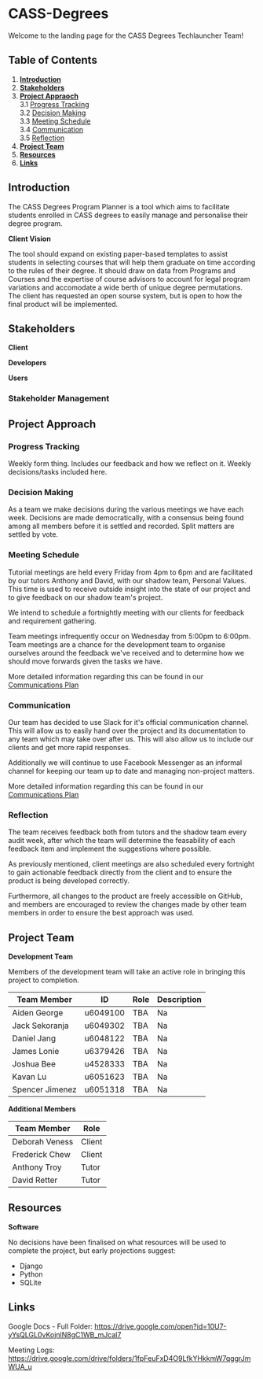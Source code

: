 # CASS-Degrees
Welcome to the landing page for the CASS Degrees Techlauncher Team! 


## Table of Contents
1. [**Introduction**](#introduction)
2. [**Stakeholders**](#stakeholders)
3. [**Project Appraoch**](#project-approach)  
  3.1 [Progress Tracking](#progress-tracking)  
  3.2 [Decision Making](#decision-making)  
  3.3 [Meeting Schedule](#meeting-schedule)  
  3.4 [Communication](#communication)  
  3.5 [Reflection](#reflection)
4. [**Project Team**](#project-team)
5. [**Resources**](#resources)
6. [**Links**](#links)


## Introduction
The CASS Degrees Program Planner is a tool which aims to facilitate students enrolled in CASS degrees to easily manage and personalise their degree program. 

**Client Vision**

The tool should expand on existing paper-based templates to assist students in selecting courses that will help them graduate on time according to the rules of their degree. It should draw on data from Programs and Courses and the expertise of course advisors to account for legal program variations and accomodate a wide berth of unique degree permutations. The client has requested an open sourse system, but is open to how the final product will be implemented. 


## Stakeholders

**Client**

**Developers**

**Users**

### Stakeholder Management


## Project Approach
### Progress Tracking
Weekly form thing. Includes our feedback and how we reflect on it. Weekly decisions/tasks included here.

### Decision Making
As a team we make decisions during the various meetings we have each week. Decisions are made democratically, with a consensus being found among all members before it is settled and recorded. Split matters are settled by vote. 

### Meeting Schedule
Tutorial meetings are held every Friday from 4pm to 6pm and are facilitated by our tutors Anthony and David, with our shadow team, Personal Values. This time is used to receive outside insight into the state of our project and to give feedback on our shadow team's project.

We intend to schedule a fortnightly meeting with our clients for feedback and requirement gathering.

Team meetings infrequently occur on Wednesday from 5:00pm to 6:00pm. Team meetings are a chance for the development team to organise ourselves around the feedback we've received and to determine how we should move forwards given the tasks we have.

More detailed information regarding this can be found in our [Communications Plan](https://docs.google.com/document/d/14_TTOyZzZROlgy_2PFObUQcVHOLv-XMpO1PerCBhcNE?usp=sharing)

### Communication
Our team has decided to use Slack for it's official communication channel. This will allow us to easily hand over the project and its documentation to any team which may take over after us. This will also allow us to include our clients and get more rapid responses.

Additionally we will continue to use Facebook Messenger as an informal channel for keeping our team up to date and managing non-project matters. 

More detailed information regarding this can be found in our [Communications Plan](https://docs.google.com/document/d/14_TTOyZzZROlgy_2PFObUQcVHOLv-XMpO1PerCBhcNE?usp=sharing)

### Reflection
The team receives feedback both from tutors and the shadow team every audit week, after which the team will determine the feasability of each feedback item and implement the suggestions where possible.

As previously mentioned, client meetings are also scheduled every fortnight to gain actionable feedback directly from the client and to ensure the product is being developed correctly.

Furthermore, all changes to the product are freely accessible on GitHub, and members are encouraged to review the changes made by other team members in order to ensure the best approach was used.


## Project Team

**Development Team**

Members of the development team will take an active role in bringing this project to completion.

| Team Member     | ID       | Role                  | Description                                                                    |
|-----------------|----------|-----------------------|--------------------------------------------------------------------------------|
| Aiden George    | u6049100 | TBA                   | Na                                                                             |
| Jack Sekoranja  | u6049302 | TBA                   | Na                                                                             |
| Daniel Jang     | u6048122 | TBA                   | Na                                                                             |
| James Lonie     | u6379426 | TBA                   | Na                                                                             |
| Joshua Bee      | u4528333 | TBA                   | Na                                                                             |
| Kavan Lu        | u6051623 | TBA                   | Na                                                                             |
| Spencer Jimenez | u6051318 | TBA                   | Na                                                                             |

**Additional Members**

| Team Member    | Role   |
| ---------------|--------|
| Deborah Veness | Client |
| Frederick Chew | Client |
| Anthony Troy   | Tutor  |
| David Retter   | Tutor  |


## Resources

**Software**

No decisions have been finalised on what resources will be used to complete the project, but early projections suggest:
* Django
* Python
* SQLite


## Links
Google Docs - Full Folder: https://drive.google.com/open?id=10U7-yYsQLGL0vKojnlN8gC1WB_mJcal7

Meeting Logs: https://drive.google.com/drive/folders/1fpFeuFxD4O9LfkYHkkmW7qggrJmWUA_u
